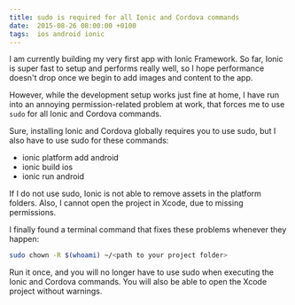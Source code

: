 ```yaml
---
title: sudo is required for all Ionic and Cordova commands
date:  2015-08-26 08:00:00 +0100
tags:  ios android ionic
---
```


I am currently building my very first app with Ionic Framework. So far, Ionic is
super fast to setup and performs really well, so I hope performance doesn't drop
once we begin to add images and content to the app.

However, while the development setup works just fine at home, I have run into an
annoying permission-related problem at work, that forces me to use `sudo` for all
Ionic and Cordova commands.

Sure, installing Ionic and Cordova globally requires you to use sudo, but I also
have to use sudo for these commands:

* ionic platform add android
* ionic build ios
* ionic run android

If I do not use sudo, Ionic is not able to remove assets in the platform folders.
Also, I cannot open the project in Xcode, due to missing permissions.

I finally found a terminal command that fixes these problems whenever they happen:

```sh
sudo chown -R $(whoami) ~/<path to your project folder>
```

Run it once, and you will no longer have to use sudo when executing the Ionic and
Cordova commands. You will also be able to open the Xcode project without warnings.